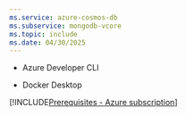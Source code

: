 ```yaml
---
ms.service: azure-cosmos-db
ms.subservice: mongodb-vcore
ms.topic: include
ms.date: 04/30/2025
---
```


- Azure Developer CLI

- Docker Desktop

[!INCLUDE[Prerequisites - Azure subscription](prereq-azure-subscription.md)]
